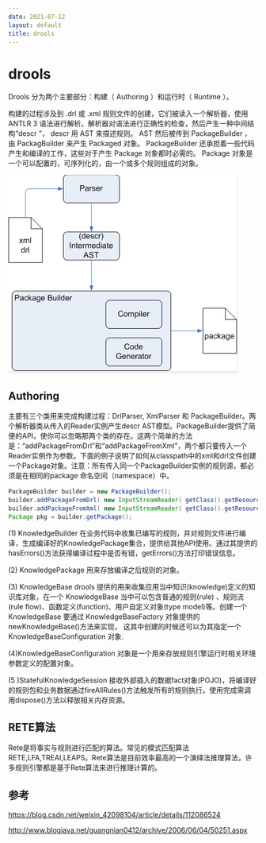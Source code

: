 ```yaml
---
date: 2021-07-12
layout: default
title: drools
---
```


# drools

Drools 分为两个主要部分：构建（ Authoring ）和运行时（ Runtime ）。

构建的过程涉及到 .drl 或 .xml 规则文件的创建，它们被读入一个解析器，使用 ANTLR 3 语法进行解析。解析器对语法进行正确性的检查，然后产生一种中间结构“descr ”， descr 用 AST 来描述规则。 AST 然后被传到 PackageBuilder ，由 PackagBuilder 来产生 Packaged 对象。 PackageBuilder 还承担着一些代码产生和编译的工作，这些对于产生 Package 对象都时必需的。 Package 对象是一个可以配置的，可序列化的，由一个或多个规则组成的对象。

![image-20210712085805717](https://github.com/garydai/garydai.github.com/raw/master/_posts/pic/image-20210712085805717.png)

## Authoring

主要有三个类用来完成构建过程：DrlParser, XmlParser 和 PackageBuilder。两个解析器类从传入的Reader实例产生descr AST模型。PackageBuilder提供了简便的API，使你可以忽略那两个类的存在。这两个简单的方法是：“addPackageFromDrl”和“addPackageFromXml”，两个都只要传入一个Reader实例作为参数。下面的例子说明了如何从classpath中的xml和drl文件创建一个Package对象。注意：所有传入同一个PackageBuilder实例的规则源，都必须是在相同的package 命名空间（namespace）中。

```java
PackageBuilder builder = new PackageBuilder();
builder.addPackageFromDrl( new InputStreamReader( getClass().getResourceAsStream( "package1.drl" ) ) );
builder.addPackageFromXml( new InputStreamReader( getClass().getResourceAsStream( "package2.drl" ) ) );
Package pkg = builder.getPackage();
```





(1) KnowledgeBuilder 在业务代码中收集已编写的规则，并对规则文件进行编译，生成编译好的KnowledgePackage集合，提供给其他API使用。通过其提供的hasErrors()方法获得编译过程中是否有错，getErrors()方法打印错误信息。

(2) KnowledgePackage 用来存放编译之后规则的对象。

(3) KnowledgeBase  drools 提供的用来收集应用当中知识(knowledge)定义的知识库对象，在一个 KnowledgeBase 当中可以包含普通的规则(rule) 、规则流(rule flow)、函数定义(function)、用户自定义对象(type model)等。创建一个 KnowledgeBase 要通过 KnowledgeBaseFactory 对象提供的 newKnowledgeBase()方法来实现， 这其中创建的时候还可以为其指定一个 KnowledgeBaseConfiguration 对象.

(4)KnowledgeBaseConfiguration 对象是一个用来存放规则引擎运行时相关环境参数定义的配置对象。

(5 )StatefulKnowledgeSession 接收外部插入的数据fact对象(POJO)，将编译好的规则包和业务数据通过fireAllRules()方法触发所有的规则执行。使用完成需调用dispose()方法以释放相关内存资源。

## RETE算法

Rete是将事实与规则进行匹配的算法。常见的模式匹配算法RETE,LFA,TREAI,LEAPS。Rete算法是目前效率最高的一个演绎法推理算法，许多规则引擎都是基于Rete算法来进行推理计算的。

## 参考

https://blog.csdn.net/weixin_42098104/article/details/112086524

http://www.blogjava.net/guangnian0412/archive/2006/06/04/50251.aspx